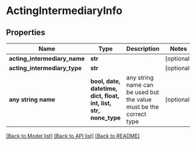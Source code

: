 # ActingIntermediaryInfo


## Properties
Name | Type | Description | Notes
------------ | ------------- | ------------- | -------------
**acting_intermediary_name** | **str** |  | [optional] 
**acting_intermediary_type** | **str** |  | [optional] 
**any string name** | **bool, date, datetime, dict, float, int, list, str, none_type** | any string name can be used but the value must be the correct type | [optional]

[[Back to Model list]](../README.md#documentation-for-models) [[Back to API list]](../README.md#documentation-for-api-endpoints) [[Back to README]](../README.md)


